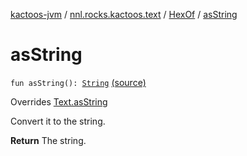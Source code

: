 [kactoos-jvm](../../index.md) / [nnl.rocks.kactoos.text](../index.md) / [HexOf](index.md) / [asString](.)

# asString

`fun asString(): `[`String`](https://kotlinlang.org/api/latest/jvm/stdlib/kotlin/-string/index.html) [(source)](https://github.com/neonailol/kactoos/blob/master/kactoos-jvm/src/main/kotlin/nnl/rocks/kactoos/text/HexOf.kt#L20)

Overrides [Text.asString](../../nnl.rocks.kactoos/-text/as-string.md)

Convert it to the string.

**Return**
The string.

